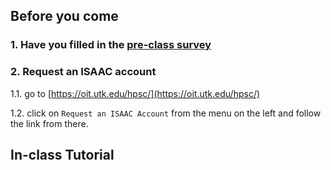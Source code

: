 ## Before you come
### 1. Have you filled in the [pre-class survey](https://docs.google.com/forms/d/e/1FAIpQLSe7RZQYl7pppgfshM4Hf9he2mEwyWfIu5Zc5jr7_lU74ioZjg/viewform)

### 2. Request an ISAAC account 

1.1. go to [https://oit.utk.edu/hpsc/](https://oit.utk.edu/hpsc/)

1.2. click on `Request an ISAAC Account` from the menu on the left and follow the link from there.

## In-class Tutorial
